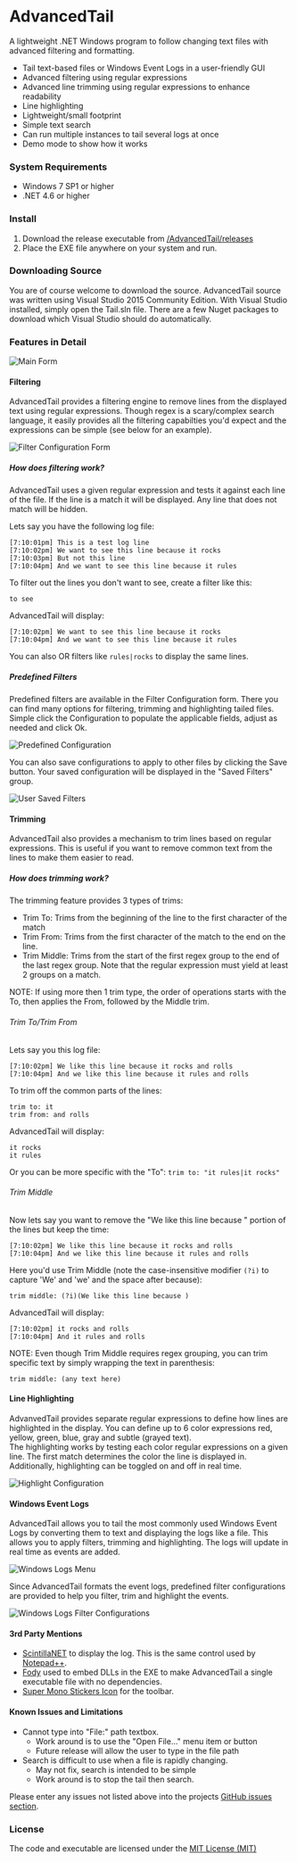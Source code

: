 # AdvancedTail
A lightweight .NET Windows program to follow changing text files with advanced filtering and formatting.

* Tail text-based files or Windows Event Logs in a user-friendly GUI
* Advanced filtering using regular expressions
* Advanced line trimming using regular expressions to enhance readability
* Line highlighting
* Lightweight/small footprint
* Simple text search
* Can run multiple instances to tail several logs at once
* Demo mode to show how it works

### System Requirements
* Windows 7 SP1 or higher
* .NET 4.6 or higher

### Install
1. Download the release executable from [/AdvancedTail/releases](https://github.com/gsirhc/AdvancedTail/releases)
2. Place the EXE file anywhere on your system and run.

### Downloading Source
You are of course welcome to download the source.  AdvancedTail source was written using 
Visual Studio 2015 Community Edition.  With Visual Studio installed, simply open the Tail.sln file.
There are a few Nuget packages to download which Visual Studio should do automatically.

### Features in Detail

![Main Form](https://raw.githubusercontent.com/gsirhc/AdvancedTail/master/screenshots/main4.png)

#### Filtering
AdvancedTail provides a filtering engine to remove lines from the displayed text using regular expressions.
Though regex is a scary/complex search language, it easily provides all the filtering capabilties
you'd expect and the expressions can be simple (see below for an example).

![Filter Configuration Form](https://raw.githubusercontent.com/gsirhc/AdvancedTail/master/screenshots/filter3.png)

##### How does filtering work?
AdvancedTail uses a given regular expression and tests it against each line of the file.  If the line is a match
it will be displayed.  Any line that does not match will be hidden.

Lets say you have the following log file:

```
[7:10:01pm] This is a test log line
[7:10:02pm] We want to see this line because it rocks
[7:10:03pm] But not this line
[7:10:04pm] And we want to see this line because it rules
```

To filter out the lines you don't want to see, create a filter like this:

``` to see ```

AdvancedTail will display:

```
[7:10:02pm] We want to see this line because it rocks
[7:10:04pm] And we want to see this line because it rules
```

You can also OR filters like ```rules|rocks``` to display the same lines.

##### Predefined Filters
Predefined filters are available in the Filter Configuration form.  There you can find many options
for filtering, trimming and highlighting tailed files.  Simple click the Configuration to populate
the applicable fields, adjust as needed and click Ok.

![Predefined Configuration](https://raw.githubusercontent.com/gsirhc/AdvancedTail/master/screenshots/predefined.png)

You can also save configurations to apply to other files by clicking the Save button.  Your saved
configuration will be displayed in the "Saved Filters" group.

![User Saved Filters](https://raw.githubusercontent.com/gsirhc/AdvancedTail/master/screenshots/userDefined.png)

#### Trimming
AdvancedTail also provides a mechanism to trim lines based on regular expressions.  This is useful
if you want to remove common text from the lines to make them easier to read.

##### How does trimming work?

The trimming feature provides 3 types of trims:
* Trim To: Trims from the beginning of the line to the first character of the match
* Trim From: Trims from the first character of the match to the end on the line.
* Trim Middle: Trims from the start of the first regex group to the end of the last regex group.  Note that the regular expression must yield at least 2 groups on a match.  

NOTE: If using more then 1 trim type, the order of operations starts with the To, then applies the From, followed by the Middle trim.

###### Trim To/Trim From

Lets say you this log file:

```
[7:10:02pm] We like this line because it rocks and rolls
[7:10:04pm] And we like this line because it rules and rolls
```

To trim off the common parts of the lines:

``` 
trim to: it
trim from: and rolls
```

AdvancedTail will display:

```
it rocks
it rules
```

Or you can be more specific with the "To":  ```trim to: "it rules|it rocks"```

###### Trim Middle

Now lets say you want to remove the "We like this line because " portion of the lines but keep the time:

```
[7:10:02pm] We like this line because it rocks and rolls
[7:10:04pm] And we like this line because it rules and rolls
```

Here you'd use Trim Middle (note the case-insensitive modifier ```(?i)``` to capture 'We' and 'we' and the space after because):

``` 
trim middle: (?i)(We like this line because )
```

AdvancedTail will display:

```
[7:10:02pm] it rocks and rolls
[7:10:04pm] And it rules and rolls
```

NOTE: Even though Trim Middle requires regex grouping, you can trim specific text by simply wrapping the text in parenthesis:

``` 
trim middle: (any text here)
```

#### Line Highlighting
AdvanvedTail provides separate regular expressions to define how lines are
highlighted in the display.  You can define up to 6 color expressions red, yellow, green, blue, gray and subtle (grayed text).  
The highlighting works by testing each color regular expressions on a given line.  The first match determines the color the line is displayed in.
Additionally, highlighting can be toggled on and off in real time.

![Highlight Configuration](https://raw.githubusercontent.com/gsirhc/AdvancedTail/master/screenshots/highlight.png)

#### Windows Event Logs
AdvancedTail allows you to tail the most commonly used Windows Event Logs by converting them to
text and displaying the logs like a file.  This allows you to apply filters, trimming and
highlighting.  The logs will update in real time as events are added.

![Windows Logs Menu](https://raw.githubusercontent.com/gsirhc/AdvancedTail/master/screenshots/windowslogs.png)

Since AdvancedTail formats the event logs, predefined filter configurations are provided to
help you filter, trim and highlight the events.

![Windows Logs Filter Configurations](https://raw.githubusercontent.com/gsirhc/AdvancedTail/master/screenshots/windowslogconfig.png)

#### 3rd Party Mentions
* [ScintillaNET](https://github.com/jacobslusser/ScintillaNET) to display the log.  This is the same control used by [Notepad++](https://notepad-plus-plus.org/).
* [Fody](https://github.com/Fody/Fody) used to embed DLLs in the EXE to make AdvancedTail a single executable file with no dependencies.
* [Super Mono Stickers Icon](https://www.iconfinder.com/iconsets/super-mono-sticker) for the toolbar.

#### Known Issues and Limitations
* Cannot type into "File:" path textbox.
   * Work around is to use the "Open File..." menu item or button
   * Future release will allow the user to type in the file path
* Search is difficult to use when a file is rapidly changing.
   * May not fix, search is intended to be simple
   * Work around is to stop the tail then search.

Please enter any issues not listed above into the projects [GitHub issues section](https://github.com/gsirhc/AdvancedTail/issues).

### License
The code and executable are licensed under the [MIT License (MIT)](https://github.com/gsirhc/AdvancedTail/blob/master/LICENSE.txt)
